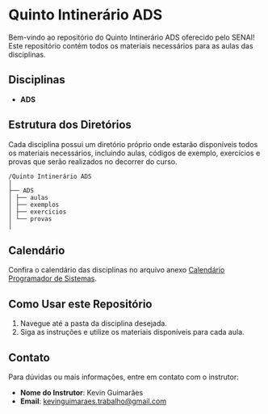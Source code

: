 # Quinto Intinerário ADS

Bem-vindo ao repositório do Quinto Intinerário ADS oferecido pelo SENAI! Este repositório contém todos os materiais necessários para as aulas das disciplinas.

## Disciplinas

- **ADS**

## Estrutura dos Diretórios

Cada disciplina possui um diretório próprio onde estarão disponíveis todos os materiais necessários, incluindo aulas, códigos de exemplo, exercícios e provas que serão realizados no decorrer do curso.

```
/Quinto Intinerário ADS
│
├── ADS
│ ├── aulas
│ ├── exemplos
│ ├── exercicios
│ └── provas
│

```

## Calendário

Confira o calendário das disciplinas no arquivo anexo [Calendário Programador de Sistemas](https://github.com/KevinSGuimaraes/ProgramadorDeSistemas/blob/main/Calend%C3%A1rio%20Programador%20de%20Sistemas.pdf).

## Como Usar este Repositório

1. Navegue até a pasta da disciplina desejada.
2. Siga as instruções e utilize os materiais disponíveis para cada aula.

## Contato

Para dúvidas ou mais informações, entre em contato com o instrutor:
- **Nome do Instrutor**: Kevin Guimarães
- **Email**: kevinguimaraes.trabalho@gmail.com